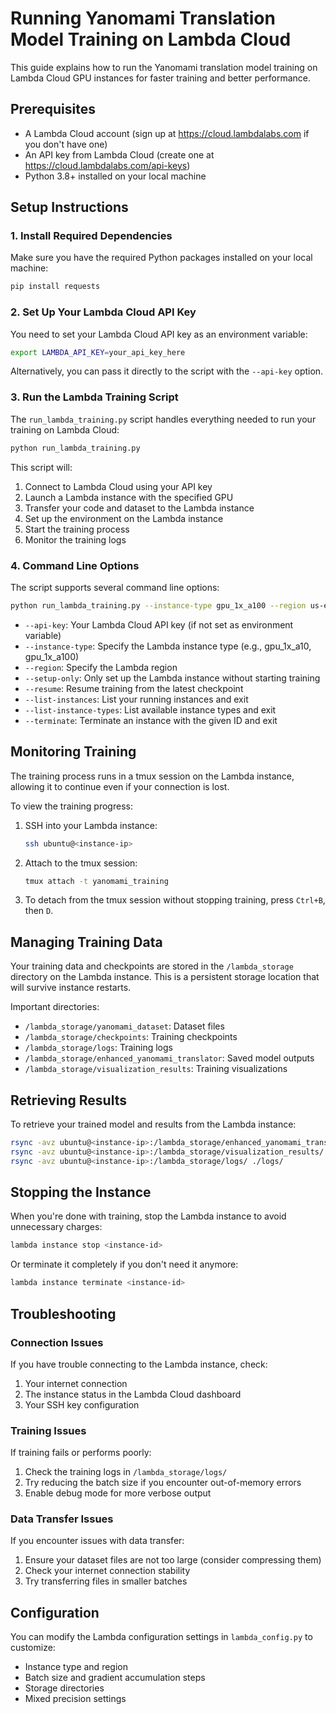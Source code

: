 # Running Yanomami Translation Model Training on Lambda Cloud

This guide explains how to run the Yanomami translation model training on Lambda Cloud GPU instances for faster training and better performance.

## Prerequisites

- A Lambda Cloud account (sign up at https://cloud.lambdalabs.com if you don't have one)
- An API key from Lambda Cloud (create one at https://cloud.lambdalabs.com/api-keys)
- Python 3.8+ installed on your local machine

## Setup Instructions

### 1. Install Required Dependencies

Make sure you have the required Python packages installed on your local machine:

```bash
pip install requests
```

### 2. Set Up Your Lambda Cloud API Key

You need to set your Lambda Cloud API key as an environment variable:

```bash
export LAMBDA_API_KEY=your_api_key_here
```

Alternatively, you can pass it directly to the script with the `--api-key` option.

### 3. Run the Lambda Training Script

The `run_lambda_training.py` script handles everything needed to run your training on Lambda Cloud:

```bash
python run_lambda_training.py
```

This script will:
1. Connect to Lambda Cloud using your API key
2. Launch a Lambda instance with the specified GPU
3. Transfer your code and dataset to the Lambda instance
4. Set up the environment on the Lambda instance
5. Start the training process
6. Monitor the training logs

### 4. Command Line Options

The script supports several command line options:

```bash
python run_lambda_training.py --instance-type gpu_1x_a100 --region us-east-1 --resume
```

- `--api-key`: Your Lambda Cloud API key (if not set as environment variable)
- `--instance-type`: Specify the Lambda instance type (e.g., gpu_1x_a10, gpu_1x_a100)
- `--region`: Specify the Lambda region
- `--setup-only`: Only set up the Lambda instance without starting training
- `--resume`: Resume training from the latest checkpoint
- `--list-instances`: List your running instances and exit
- `--list-instance-types`: List available instance types and exit
- `--terminate`: Terminate an instance with the given ID and exit

## Monitoring Training

The training process runs in a tmux session on the Lambda instance, allowing it to continue even if your connection is lost.

To view the training progress:

1. SSH into your Lambda instance:
   ```bash
   ssh ubuntu@<instance-ip>
   ```

2. Attach to the tmux session:
   ```bash
   tmux attach -t yanomami_training
   ```

3. To detach from the tmux session without stopping training, press `Ctrl+B`, then `D`.

## Managing Training Data

Your training data and checkpoints are stored in the `/lambda_storage` directory on the Lambda instance. This is a persistent storage location that will survive instance restarts.

Important directories:
- `/lambda_storage/yanomami_dataset`: Dataset files
- `/lambda_storage/checkpoints`: Training checkpoints
- `/lambda_storage/logs`: Training logs
- `/lambda_storage/enhanced_yanomami_translator`: Saved model outputs
- `/lambda_storage/visualization_results`: Training visualizations

## Retrieving Results

To retrieve your trained model and results from the Lambda instance:

```bash
rsync -avz ubuntu@<instance-ip>:/lambda_storage/enhanced_yanomami_translator/ ./enhanced_yanomami_translator/
rsync -avz ubuntu@<instance-ip>:/lambda_storage/visualization_results/ ./visualization_results/
rsync -avz ubuntu@<instance-ip>:/lambda_storage/logs/ ./logs/
```

## Stopping the Instance

When you're done with training, stop the Lambda instance to avoid unnecessary charges:

```bash
lambda instance stop <instance-id>
```

Or terminate it completely if you don't need it anymore:

```bash
lambda instance terminate <instance-id>
```

## Troubleshooting

### Connection Issues

If you have trouble connecting to the Lambda instance, check:
1. Your internet connection
2. The instance status in the Lambda Cloud dashboard
3. Your SSH key configuration

### Training Issues

If training fails or performs poorly:
1. Check the training logs in `/lambda_storage/logs/`
2. Try reducing the batch size if you encounter out-of-memory errors
3. Enable debug mode for more verbose output

### Data Transfer Issues

If you encounter issues with data transfer:
1. Ensure your dataset files are not too large (consider compressing them)
2. Check your internet connection stability
3. Try transferring files in smaller batches

## Configuration

You can modify the Lambda configuration settings in `lambda_config.py` to customize:
- Instance type and region
- Batch size and gradient accumulation steps
- Storage directories
- Mixed precision settings
